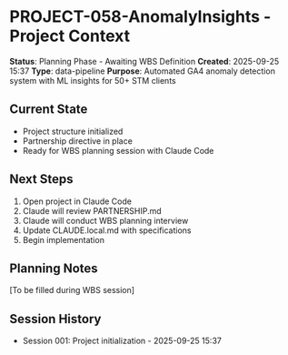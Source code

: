 # PROJECT-058-AnomalyInsights - Project Context

**Status**: Planning Phase - Awaiting WBS Definition
**Created**: 2025-09-25 15:37
**Type**: data-pipeline
**Purpose**: Automated GA4 anomaly detection system with ML insights for 50+ STM clients

## Current State
- Project structure initialized
- Partnership directive in place
- Ready for WBS planning session with Claude Code

## Next Steps
1. Open project in Claude Code
2. Claude will review PARTNERSHIP.md
3. Claude will conduct WBS planning interview
4. Update CLAUDE.local.md with specifications
5. Begin implementation

## Planning Notes
[To be filled during WBS session]

## Session History
- Session 001: Project initialization - 2025-09-25 15:37
